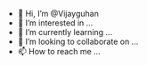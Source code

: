 - 👋 Hi, I’m @Vijayguhan
- 👀 I’m interested in ...
- 🌱 I’m currently learning ...
- 💞️ I’m looking to collaborate on ...
- 📫 How to reach me ...

<!---
Vijayguhan/Vijayguhan is a ✨ special ✨ repository because its `README.md` (this file) appears on your GitHub profile.
You can click the Preview link to take a look at your changes.
--->
